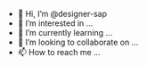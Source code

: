 - 👋 Hi, I’m @designer-sap
- 👀 I’m interested in ...
- 🌱 I’m currently learning ...
- 💞️ I’m looking to collaborate on ...
- 📫 How to reach me ...

<!---
designer-sap/designer-sap is a ✨ special ✨ repository because its `README.md` (this file) appears on your GitHub profile.
You can click the Preview link to take a look at your changes.
--->
